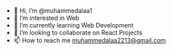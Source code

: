 - 👋 Hi, I’m @muhammedalaa1
- 👀 I’m interested in Web
- 🌱 I’m currently learning Web Development
- 💞️ I’m looking to collaborate on React Projects
- 📫 How to reach me muhammedalaa2213@gmail.com

<!---
muhammedalaa1/muhammedalaa1 is a ✨ special ✨ repository because its `README.md` (this file) appears on your GitHub profile.
You can click the Preview link to take a look at your changes.
--->
